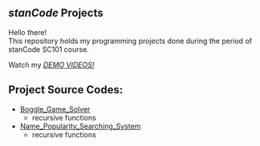 ## *stanCode* Projects
Hello there!\
This repository holds my programming projects done during the period of stanCode SC101 course.

Watch my *[DEMO VIDEOS!](https://drive.google.com/drive/folders/1Gi3bn9qPW_gR0ISyGzVPLd5Bztdvd7rF?fbclid=IwAR36BW3v_bHn-Idsh-0_ROSWLwrXOzoervZId25OOzH2LX4b6FCGDfULdDg)*

## Project Source Codes:
* [Boggle_Game_Solver](https://github.com/hantsai18/mycode/blob/3f0227fa2dc8db7b97608560e758a50f9b5beb19/boggle_game_solver/boggle.py)
  * recursive functions
* [Name_Popularity_Searching_System](https://github.com/hantsai18/mycode/blob/aa1793a290b45d9d1937ce2cc118e2bf9081ee3d/name%20popularity%20searching%20system/babygraphics.py)
  * recursive functions
